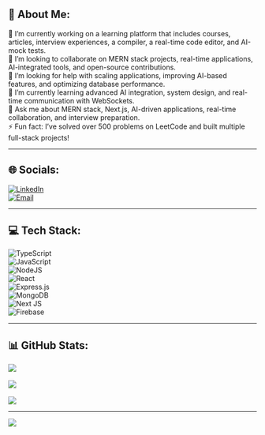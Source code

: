 ## 💫 About Me:
🔭 I’m currently working on a learning platform that includes courses, articles, interview experiences, a compiler, a real-time code editor, and AI-mock tests.  
🚧 I’m looking to collaborate on MERN stack projects, real-time applications, AI-integrated tools, and open-source contributions.  
🤝 I’m looking for help with scaling applications, improving AI-based features, and optimizing database performance.  
🌱 I’m currently learning advanced AI integration, system design, and real-time communication with WebSockets.  
💬 Ask me about MERN stack, Next.js, AI-driven applications, real-time collaboration, and interview preparation.  
⚡ Fun fact: I’ve solved over 500 problems on LeetCode and built multiple full-stack projects!

---

## 🌐 Socials:
[![LinkedIn](https://img.shields.io/badge/LinkedIn-%230077B5.svg?logo=linkedin&logoColor=white)](https://www.linkedin.com/in/samruddhi-bhamburkar/)  
[![Email](https://img.shields.io/badge/Email-D14836?logo=gmail&logoColor=white)](mailto:samruddhi.bhamburkar@gmail.com)  

---

## 💻 Tech Stack:
![TypeScript](https://img.shields.io/badge/typescript-%23007ACC.svg?style=for-the-badge&logo=typescript&logoColor=white)  
![JavaScript](https://img.shields.io/badge/javascript-%23323330.svg?style=for-the-badge&logo=javascript&logoColor=%23F7DF1E)  
![NodeJS](https://img.shields.io/badge/node.js-6DA55F?style=for-the-badge&logo=node.js&logoColor=white)  
![React](https://img.shields.io/badge/react-%2320232a.svg?style=for-the-badge&logo=react&logoColor=%2361DAFB)  
![Express.js](https://img.shields.io/badge/express.js-%23404d59.svg?style=for-the-badge&logo=express&logoColor=%2361DAFB)  
![MongoDB](https://img.shields.io/badge/MongoDB-%234ea94b.svg?style=for-the-badge&logo=mongodb&logoColor=white)  
![Next JS](https://img.shields.io/badge/Next-black?style=for-the-badge&logo=next.js&logoColor=white)  
![Firebase](https://img.shields.io/badge/firebase-%23039BE5.svg?style=for-the-badge&logo=firebase)  

---

## 📊 GitHub Stats:
![](https://github-readme-stats.vercel.app/api?username=samruddhi-bhamburkar&theme=dark&hide_border=false&include_all_commits=false&count_private=false)<br/>  
![](https://github-readme-streak-stats.herokuapp.com/?user=samruddhi-bhamburkar&theme=dark&hide_border=false)<br/>  
![](https://github-readme-stats.vercel.app/api/top-langs/?username=samruddhi-bhamburkar&theme=dark&hide_border=false&include_all_commits=false&count_private=false&layout=compact)

---

[![](https://visitcount.itsvg.in/api?id=samruddhi-bhamburkar&icon=0&color=0)](https://visitcount.itsvg.in)

<!-- Proudly created with GPRM ( https://gprm.itsvg.in ) -->

